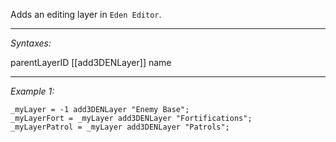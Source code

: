 Adds an editing layer in `Eden Editor`.


---
*Syntaxes:*

parentLayerID [[add3DENLayer]]  name

---
*Example 1:*

```sqf
_myLayer = -1 add3DENLayer "Enemy Base";
_myLayerFort = _myLayer add3DENLayer "Fortifications";
_myLayerPatrol = _myLayer add3DENLayer "Patrols";
```